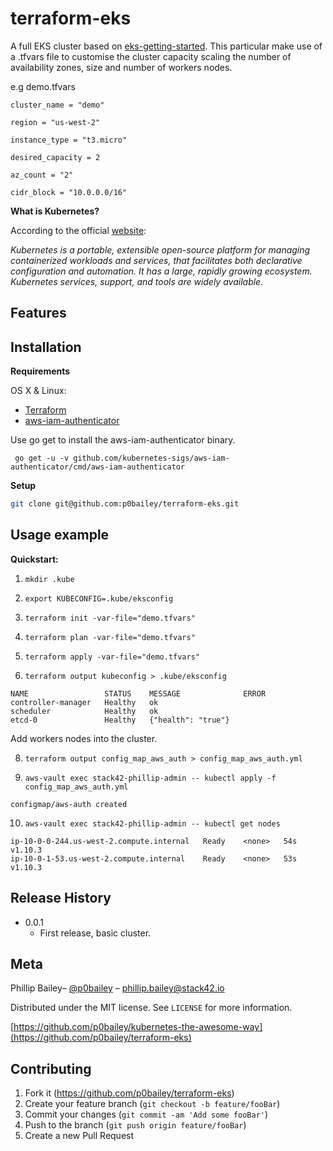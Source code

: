 # terraform-eks

A full EKS cluster based on [eks-getting-started](https://www.terraform.io/docs/providers/aws/guides/eks-getting-started.html). This particular make use of a .tfvars file to customise the cluster capacity scaling the number of availability zones, size and number of workers nodes.

e.g demo.tfvars

```
cluster_name = "demo"

region = "us-west-2"

instance_type = "t3.micro"

desired_capacity = 2

az_count = "2"

cidr_block = "10.0.0.0/16"

```  

**What is Kubernetes?**

According to the official [website](https://kubernetes.io/docs/concepts/overview/what-is-kubernetes/):

_Kubernetes is a portable, extensible open-source platform for managing containerized workloads and services, that facilitates both declarative configuration and automation. It has a large, rapidly growing ecosystem. Kubernetes services, support, and tools are widely available._


## Features



## Installation

**Requirements**

OS X & Linux:

- [Terraform](https://www.terraform.io/)
- [aws-iam-authenticator](https://github.com/kubernetes-sigs/aws-iam-authenticator)

Use go get to install the aws-iam-authenticator binary.

` go get -u -v github.com/kubernetes-sigs/aws-iam-authenticator/cmd/aws-iam-authenticator`

**Setup**

```sh
git clone git@github.com:p0bailey/terraform-eks.git
```


## Usage example

**Quickstart:**

1) `mkdir .kube`

2) `export KUBECONFIG=.kube/eksconfig`

4) `terraform init -var-file="demo.tfvars"`

5) `terraform plan -var-file="demo.tfvars"`

6) `terraform apply -var-file="demo.tfvars"`

7) `terraform output kubeconfig > .kube/eksconfig`


```
NAME                 STATUS    MESSAGE              ERROR
controller-manager   Healthy   ok
scheduler            Healthy   ok
etcd-0               Healthy   {"health": "true"}
```

Add workers nodes into the cluster.

8) `terraform output config_map_aws_auth > config_map_aws_auth.yml`

9) `aws-vault exec stack42-phillip-admin -- kubectl apply -f  config_map_aws_auth.yml`

```
configmap/aws-auth created
```

10) `aws-vault exec stack42-phillip-admin -- kubectl get nodes`

```
ip-10-0-0-244.us-west-2.compute.internal   Ready    <none>   54s   v1.10.3
ip-10-0-1-53.us-west-2.compute.internal    Ready    <none>   53s   v1.10.3
```



## Release History

* 0.0.1
    * First release, basic cluster.

## Meta

Phillip Bailey– [@p0bailey](https://twitter.com/@p0bailey) – phillip.bailey@stack42.io

Distributed under the MIT license. See ``LICENSE`` for more information.

[https://github.com/p0bailey/kubernetes-the-awesome-way](https://github.com/p0bailey/terraform-eks)

## Contributing

1. Fork it (<https://github.com/p0bailey/terraform-eks>)
2. Create your feature branch (`git checkout -b feature/fooBar`)
3. Commit your changes (`git commit -am 'Add some fooBar'`)
4. Push to the branch (`git push origin feature/fooBar`)
5. Create a new Pull Request
